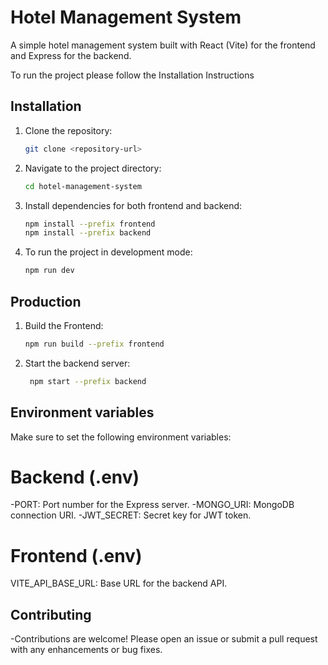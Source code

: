 # Hotel Management System

A simple hotel management system built with React (Vite) for the frontend and Express for the backend.

To run the project please follow the Installation Instructions

## Installation

1. Clone the repository:

   ```bash
   git clone <repository-url>

2. Navigate to the project directory:
    ```bash
    cd hotel-management-system

4. Install dependencies for both frontend and backend:
    ```bash
    npm install --prefix frontend
    npm install --prefix backend

6. To run the project in development mode:
    ```bash
    npm run dev

## Production

1. Build the Frontend:
   ```bash
   npm run build --prefix frontend

2. Start the backend server:
   ```bash
    npm start --prefix backend

## Environment variables

   Make sure to set the following environment variables:

# Backend (.env)

-PORT: Port number for the Express server.
-MONGO_URI: MongoDB connection URI.
-JWT_SECRET: Secret key for JWT token.
# Frontend (.env)

   VITE_API_BASE_URL: Base URL for the backend API.

## Contributing

-Contributions are welcome! Please open an issue or submit a pull request with any enhancements or bug fixes.

